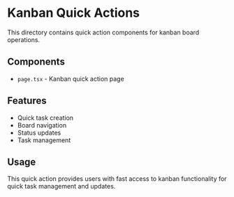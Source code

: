 # Kanban Quick Actions

This directory contains quick action components for kanban board operations.

## Components

- `page.tsx` - Kanban quick action page

## Features

- Quick task creation
- Board navigation
- Status updates
- Task management

## Usage

This quick action provides users with fast access to kanban functionality for quick task management and updates.
